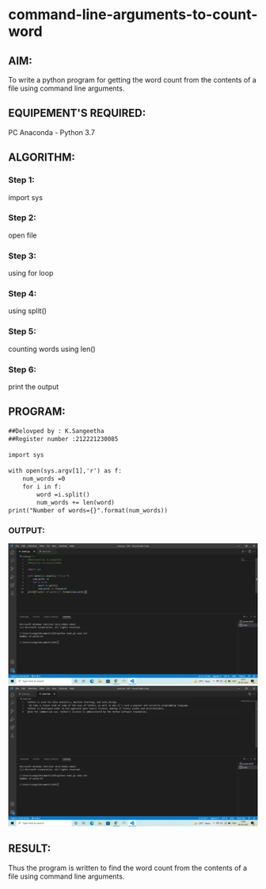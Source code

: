 # command-line-arguments-to-count-word
## AIM:
To write a python program for getting the word count from the contents of a file using command line arguments.
## EQUIPEMENT'S REQUIRED: 
PC
Anaconda - Python 3.7
## ALGORITHM: 
### Step 1:

import sys

### Step 2: 
 
open file

### Step 3: 

using for loop

### Step 4:  

using split()

### Step 5: 

counting words using len()

### Step 6: 

print the output

## PROGRAM:
```
##Delovped by : K.Sangeetha
##Register number :212221230085

import sys

with open(sys.argv[1],'r') as f:
    num_words =0
    for i in f:
        word =i.split()
        num_words += len(word)
print("Number of words={}".format(num_words))
```

### OUTPUT:
![output](./ss1.png)
![output](./ss2.png)

## RESULT:
Thus the program is written to find the word count from the contents of a file using command line arguments.
